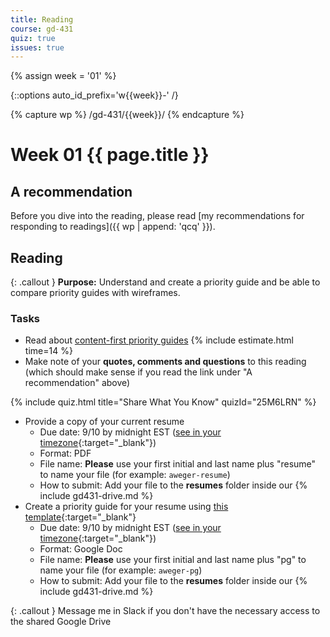 ```yaml
---
title: Reading
course: gd-431
quiz: true
issues: true
---
```


{% assign week = '01' %}

{::options auto_id_prefix='w{{week}}-' /}

{% capture wp %}
/gd-431/{{week}}/
{% endcapture %}

# Week 01 {{ page.title }}

## A recommendation
Before you dive into the reading, please read [my recommendations for responding to readings]({{ wp | append: 'qcq' }}).

## Reading

{: .callout }
**Purpose:** Understand and create a priority guide and be able to compare priority guides with wireframes.

### Tasks
- Read about [content-first priority guides](https://alistapart.com/article/priority-guides-a-content-first-alternative-to-wireframes) {% include estimate.html time=14 %}
- Make note of your **quotes, comments and questions** to this reading (which should make sense if you read the link under "A recommendation" above)

{% include quiz.html
  title="Share What You Know"
  quizId="25M6LRN"
%}

- Provide a copy of your current resume
  - Due date: 9/10 by midnight EST ([see in your timezone](https://everytimezone.com/s/bcb7bc69){:target="_blank"})
  - Format: PDF
  - File name: **Please** use your first initial and last name plus "resume" to name your file (for example: `aweger-resume`)
  - How to submit: Add your file to the **resumes** folder inside our  {% include gd431-drive.md %}
- Create a priority guide for your resume using [this template](https://docs.google.com/document/d/1ViffQR3U26Wjv7uu1_imILvmTIADASIM8q-d9dNPDTw/copy?usp=sharing){:target="_blank"}
  - Due date: 9/10 by midnight EST ([see in your timezone](https://everytimezone.com/s/bcb7bc69){:target="_blank"})
  - Format: Google Doc
  - File name: **Please** use your first initial and last name plus "pg" to name your file (for example: `aweger-pg`)
  - How to submit: Add your file to the **resumes** folder inside our  {% include gd431-drive.md %}

{: .callout }
Message me in Slack if you don't have the necessary access to the shared Google Drive
